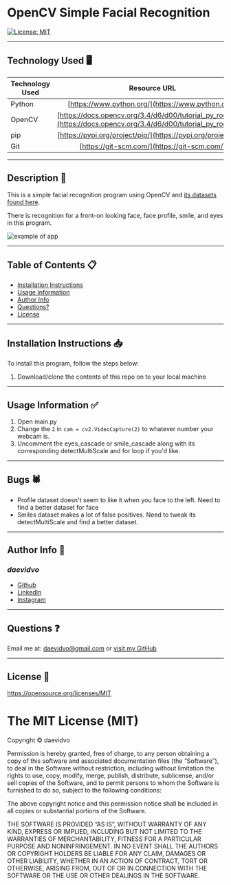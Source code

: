 # OpenCV Simple Facial Recognition

  [![License: MIT](https://img.shields.io/badge/License-MIT-yellow.svg)](https://opensource.org/licenses/MIT)

---

## Technology Used 🖥️

| Technology Used         | Resource URL           | 
| ------------- |:-------------:| 
| Python | [https://www.python.org/](https://www.python.org/) |
| OpenCV | [https://docs.opencv.org/3.4/d6/d00/tutorial_py_root.html](https://docs.opencv.org/3.4/d6/d00/tutorial_py_root.html) |
| pip | [https://pypi.org/project/pip/](https://pypi.org/project/pip/) |
| Git | [https://git-scm.com/](https://git-scm.com/)     |  


---

## Description 📝

This is a simple facial recognition program using OpenCV and [its datasets found here](https://github.com/opencv/opencv/tree/master/data/haarcascades).

There is recognition for a front-on looking face, face profile, smile, and eyes in this program.

![example of app](./assets/images/example.gif)

-----------------------

## Table of Contents 📋
* [Installation Instructions](#installation-instructions-📥)
* [Usage Information](#usage-information-✅)
* [Author Info](#author-info-👺)
* [Questions?](#questions-❓)
* [License](#license-🚩)

----------------------

## Installation Instructions 📥

To install this program, follow the steps below:

1. Download/clone the contents of this repo on to your local machine

------------------------

## Usage Information ✅

1. Open main.py
2. Change the `2` in ```cam = cv2.VideoCapture(2)``` to whatever number your webcam is.
3. Uncomment the eyes_cascade or smile_cascade along with its corresponding detectMultiScale and for loop if you'd like.

------------------------

## Bugs 🕷

- Profile dataset doesn't seem to like it when you face to the left. Need to find a better dataset for face
- Smiles dataset makes a lot of false positives. Need to tweak its detectMultiScale and find a better dataset.

------------------------

## Author Info 👺

### ***daevidvo***
* [Github](https://www.github.com/daevidvo)
* [LinkedIn](https://www.linkedin.com/in/daevidvo)
* [Instagram](https://www.instagram.com/daevidvo)

--------------------------

## Questions ❓

Email me at: [daevidvo@gmail.com](mailto:daevidvo@gmail.com) or [visit my GitHub](https://www.github.com/daevidvo)

------------------------

## License 🚩

https://opensource.org/licenses/MIT


The MIT License (MIT)
=====================

Copyright © daevidvo

Permission is hereby granted, free of charge, to any person
obtaining a copy of this software and associated documentation
files (the “Software”), to deal in the Software without
restriction, including without limitation the rights to use,
copy, modify, merge, publish, distribute, sublicense, and/or sell
copies of the Software, and to permit persons to whom the
Software is furnished to do so, subject to the following
conditions:

The above copyright notice and this permission notice shall be
included in all copies or substantial portions of the Software.

THE SOFTWARE IS PROVIDED “AS IS”, WITHOUT WARRANTY OF ANY KIND,
EXPRESS OR IMPLIED, INCLUDING BUT NOT LIMITED TO THE WARRANTIES
OF MERCHANTABILITY, FITNESS FOR A PARTICULAR PURPOSE AND
NONINFRINGEMENT. IN NO EVENT SHALL THE AUTHORS OR COPYRIGHT
HOLDERS BE LIABLE FOR ANY CLAIM, DAMAGES OR OTHER LIABILITY,
WHETHER IN AN ACTION OF CONTRACT, TORT OR OTHERWISE, ARISING
FROM, OUT OF OR IN CONNECTION WITH THE SOFTWARE OR THE USE OR
OTHER DEALINGS IN THE SOFTWARE.
